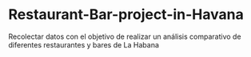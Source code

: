 # Restaurant-Bar-project-in-Havana
Recolectar datos con el objetivo de realizar un análisis comparativo de diferentes restaurantes y bares de La Habana

